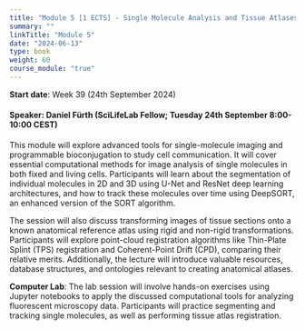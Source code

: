 ```yaml
---
title: "Module 5 [1 ECTS] - Single Molecule Analysis and Tissue Atlases"
summary: ""
linkTitle: "Module 5"
date: "2024-06-13"
type: book
weight: 60
course_module: "true"
---
```


<style>
  .profile-photo {
    width: 150px; /* Adjust the width as needed */
    height: auto; /* This keeps the aspect ratio of the image */
    display: block;
    margin-left: auto;
    margin-right: auto;
  }
</style>

**Start date**: Week 39 (24th September 2024)

<!-- TODO: needs to be updated -->
#### Speaker: Daniel Fürth (SciLifeLab Fellow; Tuesday 24th September 8:00-10:00 CEST)

<!-- **Title: ** -->

This module will explore advanced tools for single-molecule imaging and programmable bioconjugation to study cell communication. It will cover essential computational methods for image analysis of single molecules in both fixed and living cells. Participants will learn about the segmentation of individual molecules in 2D and 3D using U-Net and ResNet deep learning architectures, and how to track these molecules over time using DeepSORT, an enhanced version of the SORT algorithm.

The session will also discuss transforming images of tissue sections onto a known anatomical reference atlas using rigid and non-rigid transformations. Participants will explore point-cloud registration algorithms like Thin-Plate Splint (TPS) registration and Coherent-Point Drift (CPD), comparing their relative merits. Additionally, the lecture will introduce valuable resources, database structures, and ontologies relevant to creating anatomical atlases.

<!-- TODO: needs to be updated -->
**Computer Lab**: The lab session will involve hands-on exercises using Jupyter notebooks to apply the discussed computational tools for analyzing fluorescent microscopy data. Participants will practice segmenting and tracking single molecules, as well as performing tissue atlas registration.